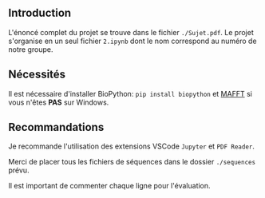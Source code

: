 ## Introduction

L'énoncé complet du projet se trouve dans le fichier `./Sujet.pdf`.
Le projet s'organise en un seul fichier `2.ipynb` dont le nom correspond au numéro de notre groupe.

## Nécessités

Il est nécessaire d'installer BioPython:
```pip install biopython```
et [MAFFT](https://mafft.cbrc.jp/alignment/software/) si vous n'êtes **PAS** sur Windows. 

## Recommandations

Je recommande l'utilisation des extensions VSCode `Jupyter` et `PDF Reader`.

Merci de placer tous les fichiers de séquences dans le dossier `./sequences` prévu.

Il est important de commenter chaque ligne pour l'évaluation.
